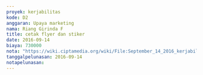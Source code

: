 ```yaml
---
proyek: kerjabilitas
kode: D2
anggaran: Upaya marketing
nama: Riang Girinda F
title: cetak flyer dan stiker
date: 2016-09-14
biaya: 730000
nota: "https://wiki.ciptamedia.org/wiki/File:September_14_2016_kerjabilitas_D2_cetak_flyer%26stiker_ginda.jpg"
tanggalpelunasan: 2016-09-14
notapelunasan:
---
```

